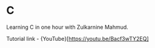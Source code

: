 # C

Learning C in one hour with Zulkarnine Mahmud. 

Tutorial link - {YouTube}[https://youtu.be/Bacf3wTY2EQ]
